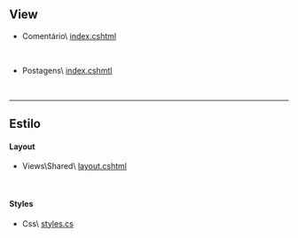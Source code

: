 ## View
  - Comentário\ <a href="https://github.com/fullcup2019/quick_text/blob/main/index%20(coment%C3%A1rios).cshtml">index.cshtml</a>
<br>

  - Postagens\ <a href="https://github.com/fullcup2019/quick_text/blob/main/Edit%20de%20Postagem.cshtml">index.cshmtl</a>

<br>

***


## Estilo
#### Layout
  - Views\Shared\ <a href="https://github.com/fullcup2019/quick_text/blob/main/layout.cshtml">layout.cshtml</a>
<br>

#### Styles
  - Css\ <a href="https://github.com/fullcup2019/quick_text/blob/main/styles.css">styles.cs</a>
<br>
